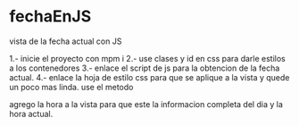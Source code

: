 # fechaEnJS
vista de la fecha actual con JS

1.- inicie el proyecto con mpm i 
2.- use clases y id en css para darle estilos a los contenedores
3.- enlace el script de js para la obtencion de la fecha actual. 
4.- enlace la hoja de estilo css para que se aplique a la vista y quede un poco mas linda. 
use el metodo 

agrego la hora a la vista para que este la informacion completa del dia y la hora actual. 
